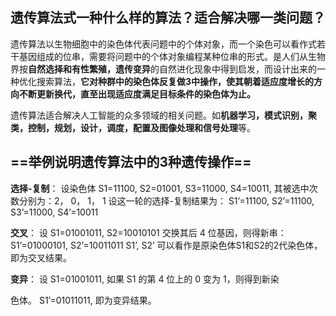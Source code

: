 ## 遗传算法式一种什么样的算法？适合解决哪一类问题？

遗传算法以生物细胞中的染色体代表问题中的个体对象，而一个染色可以看作式若干基因组成的位串，需要将问题中的个体对象编程某种位串的形式。是人们从生物界按**自然选择和有性繁殖，遗传变异**的自然进化现象中得到启发，而设计出来的一种优化搜索算法，**它对种群中的染色体反复做3中操作，使其朝着适应度增长的方向不断更新换代，直至出现适应度满足目标条件的染色体为止。**

遗传算法适合解决人工智能的众多领域的相关问题。如**机器学习，模式识别，聚类，控制，规划，设计，调度，配置及图像处理和信号处理**等。

## ==举例说明遗传算法中的3种遗传操作==

**选择-复制**：
	设染色体 S1=11100, S2=01001, S3=11000, S4=10011, 
	其被选中次数分别为：2， 0， 1， 1 
	设这一轮的选择-复制结果为： 
	S1’=11100, S2’=11100, S3’=11000, S4’=10011

**交叉**：
	设 S1=01001011, S2=10010101 
	交换其后 4 位基因，则得新串：S1’=01000101, S2’=10011011
	S1’, S2’ 可以看作是原染色体S1和S2的2代染色体，即为交叉结果。 

**变异**： 
	设 S1=01001011, 如果 S1 的第 4 位上的 0 变为 1，则得到新染 

色体。
	S1’=01011011, 即为变异结果。